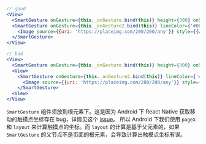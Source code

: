```jsx
// good
<View>
  <SmartGesture onGesture={this._onGesture.bind(this)} height={300} onSwipe={this._onSwipe}/>
  <SmartGesture onGesture={this._onGesture2.bind(this)} lineColor={'#000'}>
    <Image source={{uri: 'https://placeimg.com/200/200/any'}} style={{width: 200,height:200,borderWidth:2}} />
  </SmartGesture>
</View>

// bad
<View>
  <SmartGesture onGesture={this._onGesture.bind(this)} height={300} onSwipe={this._onSwipe}/>
  <View>
    <SmartGesture onGesture={this._onGesture2.bind(this)} lineColor={'#000'}>
      <Image source={{uri: 'https://placeimg.com/200/200/any'}} style={{width: 200,height:200,borderWidth:2}} />
    </SmartGesture>
  <View>
</View>
```

`SmartGesture` 组件须放到根元素下。这是因为 Android 下 React Native 获取移动的触摸点坐标存在 bug，详情见这个 [issue](https://github.com/facebook/react-native/issues/7221)。
 所以 Android 下我们使用 `pageX` 和 `layout` 来计算触摸点的坐标。而 `layout` 的计算是基于父元素的，如果 `SmartGesture` 的父节点不是页面的根元素，会导致计算出触摸点坐标有误。
